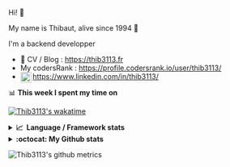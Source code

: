 Hi! 👋

My name is Thibaut, alive since 1994 🍷

I'm a backend developper

-   📝 CV / Blog : https://thib3113.fr
-   My codersRank : https://profile.codersrank.io/user/thib3113/
-   <a href="https://www.linkedin.com/in/thib3113/"><img align="left" alt="Thib3113's Linkedin" width="21px" src="https://img.icons8.com/color/48/linkedin.png" /></a> https://www.linkedin.com/in/thib3113/

📊 **This week I spent my time on**

[![Thib3113's wakatime](https://github-readme-stats.vercel.app/api/wakatime?username=thib3113&layout=default&theme=dracula&langs_count=6&hide_title=true&hide_border=true)](https://wakatime.com/@thib3113)

<details>
  <summary><b>📈&nbsp;&nbsp;Language&nbsp;/&nbsp;Framework stats</b></summary>
  <br/>  
  <a href='https://profile.codersrank.io/user/thib3113/'>
  <img src='http://cr-skills-chart-widget.azurewebsites.net/api/api?username=thib3113&padding=30&skills=php,batchfile,javascript,less,mysql,reactjs,scss,shell,typescript,vue'>
  </a>
</details>

<details>
  <summary><b>:octocat: My Github stats</b></summary>
  <br/>  
  
  <img src="https://github-readme-stats.vercel.app/api?username=thib3113&theme=dracula&show_icons=true&" alt="Thib3113's GitHub stats" />

<!--START_SECTION:activity-->

1. 🚀 Published release [lovebox-client/v1.0.1](https://github.com/thib3113/node-lovebox/releases/tag/lovebox-client/v1.0.1) in [thib3113/node-lovebox](https://github.com/thib3113/node-lovebox)
2. 🚀 Published release [Initial release](https://github.com/thib3113/node-lovebox/releases/tag/lovebox-client/v1.0.0) in [thib3113/node-lovebox](https://github.com/thib3113/node-lovebox)
3. 🚀 Published release [try publish](https://github.com/thib3113/node-lovebox/releases/tag/lovebox-client/v0.9.4) in [thib3113/node-lovebox](https://github.com/thib3113/node-lovebox)
4. 🚀 Published release [try publish](https://github.com/thib3113/node-lovebox/releases/tag/lovebox-client/v0.9.3) in [thib3113/node-lovebox](https://github.com/thib3113/node-lovebox)
5. 🚀 Published release [try publish](https://github.com/thib3113/node-lovebox/releases/tag/lovebox-client/v0.9.2) in [thib3113/node-lovebox](https://github.com/thib3113/node-lovebox)
 <!--END_SECTION:activity-->

</details>

![Thib3113's github metrics](https://gist.githubusercontent.com/thib3113/83a96e16f8bca103f1b0e376186c66ec/raw/github-metrics.svg)
